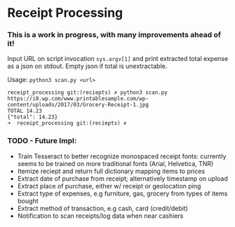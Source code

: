 # Receipt Processing

### This is a work in progress, with many improvements ahead of it!

Input URL on script invocation `sys.argv[1]` and print extracted total expense as a json on stdout. Empty json if total is unextractable.

Usage: `python3 scan.py <url>`

```
receipt_processing git:(reciepts) ✗ python3 scan.py https://i0.wp.com/www.printablesample.com/wp-content/uploads/2017/03/Grocery-Receipt-1.jpg
TOTAL 14.23
{"total": 14.23}
➜  receipt_processing git:(reciepts) ✗
```

### TODO - Future Impl:
- Train Tesseract to better recognize monospaced receipt fonts: currently seems to be trained on more traditional fonts (Arial, Helvetica, TNR)
- Itemize reciept and return full dictionary mapping items to prices
- Extract date of purchase from receipt; alternatively timestamp on upload
- Extract place of purchase, either w/ receipt or geolocation ping
- Extract type of expenses, e.g furniture, gas, grocery from types of items bought
- Extract method of transaction, e.g cash, card (credit/debit)
- Notification to scan receipts/log data when near cashiers

